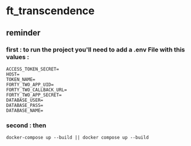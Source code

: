# ft_transcendence

## reminder

### first : to run the project you'll need to add a .env File with this values : 
```
ACCESS_TOKEN_SECRET=
HOST=
TOKEN_NAME=
FORTY_TWO_APP_UID=
FORTY_TWO_CALLBACK_URL=
FORTY_TWO_APP_SECRET=
DATABASE_USER=
DATABASE_PASS=
DATABASE_NAME=
```
### second  :  then 
```
docker-compose up --build || docker compose up --build
```